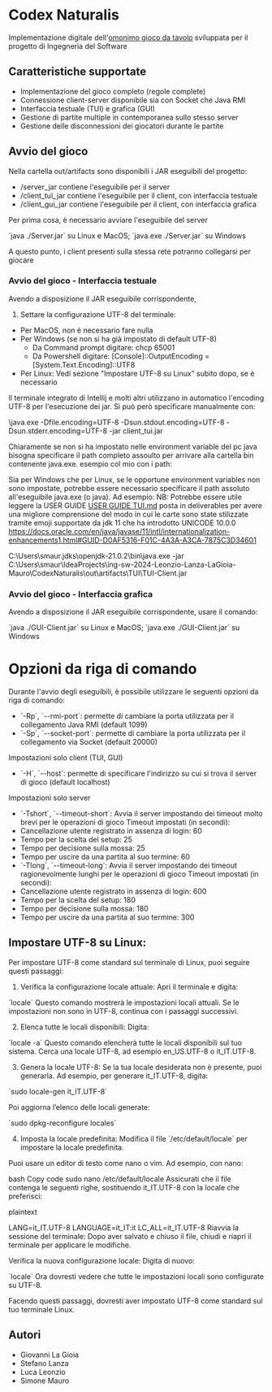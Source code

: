 # Codex Naturalis

Implementazione digitale dell'[omonimo gioco da tavolo](https://boardgamegeek.com/boardgame/314503/codex-naturalis) 
sviluppata per il progetto di Ingegneria del Software

## Caratteristiche supportate

- Implementazione del gioco completo (regole complete)
- Connessione client-server disponibile sia con Socket 
  che Java RMI
- Interfaccia testuale (TUI) e grafica (GUI)
- Gestione di partite multiple in contemporanea sullo stesso server
- Gestione delle disconnessioni dei giocatori durante le partite

## Avvio del gioco

Nella cartella out/artifacts sono disponibili i JAR eseguibili del progetto:
- /server_jar contiene l'eseguibile per il server
- /client_tui_jar contiene l'eseguibile per il client, con interfaccia testuale
- /client_gui_jar contiene l'eseguibile per il client, con interfaccia grafica


Per prima cosa, è necessario avviare l'eseguibile del server

´java ./Server.jar´ su Linux e MacOS;
´java.exe ./Server.jar´ su Windows

A questo punto, i client presenti sulla stessa rete potranno collegarsi per giocare

### Avvio del gioco - Interfaccia testuale

Avendo a disposizione il JAR eseguibile corrispondente,
1) Settare la configurazione UTF-8 del terminale:
- Per MacOS, non è necessario fare nulla
- Per Windows (se non si ha già impostato di default UTF-8)
  - Da Command prompt digitare: chcp 65001
  - Da Powershell digitare: [Console]::OutputEncoding = [System.Text.Encoding]::UTF8
- Per Linux: Vedi sezione "Impostare UTF-8 su Linux" subito dopo, se è necessario

Il terminale integrato di Intellij e molti altri utilizzano in automatico l'encoding UTF-8 per
l'esecuzione dei jar. Si può però specificare manualmente con:

\java.exe -Dfile.encoding=UTF-8 -Dsun.stdout.encoding=UTF-8 -Dsun.stderr.encoding=UTF-8 -jar client_tui.jar

Chiaramente se non si ha impostato nelle environment variable del pc java bisogna specificare il path completo assoulto per arrivare
alla cartella bin contenente java.exe. esempio col mio con i path: 

Sia per Windows che per Linux, se le opportune environment variables non sono impostate,
potrebbe essere necessario specificare il path assoluto all'eseguibile java.exe (o java). 
Ad esempio: 
NB: Potrebbe essere utile leggere la USER GUIDE [USER GUIDE TUI.md](deliverables%2Ffinal%2Fuml%2Fview%2FUSER%20GUIDE%20TUI.md) posta in deliverables
per avere una migliore comprensione del modo in cui le carte sono state stilizzate tramite emoji supportate da jdk 11 che ha introdotto 
UNICODE 10.0.0 https://docs.oracle.com/en/java/javase/11/intl/internationalization-enhancements1.html#GUID-D0AF5316-F01C-4A3A-A3CA-7875C3D34601

C:\Users\smaur\.jdks\openjdk-21.0.2\bin\java.exe -jar C:\Users\smaur\IdeaProjects\ing-sw-2024-Leonzio-Lanza-LaGioia-Mauro\CodexNaturalis\out\artifacts\TUI\TUI-Client.jar

### Avvio del gioco - Interfaccia grafica

Avendo a disposizione il JAR eseguibile corrispondente, usare il comando:

´java ./GUI-Client.jar´ su Linux e MacOS;
´java.exe ./GUI-Client.jar´ su Windows

# Opzioni da riga di comando

Durante l'avvio degli eseguibili, è possibile utilizzare le seguenti opzioni da riga di comando:

- ´-Rp´, ´--rmi-port´: permette di cambiare la porta utilizzata per il collegamento Java RMI (default 1099)
- ´-Sp´, ´--socket-port´: permette di cambiare la porta utilizzata per il collegamento via Socket (default 20000)

Impostazioni solo client (TUI, GUI)
- ´-H´, ´--host´: permette di specificare l'indirizzo su cui si trova il server di gioco (default localhost)

Impostazioni solo server
- ´-Tshort´, ´--timeout-short´: Avvia il server impostando dei timeout molto brevi per le operazioni di gioco 
Timeout impostati (in secondi): 
- Cancellazione utente registrato in assenza di login: 60
- Tempo per la scelta del setup: 25
- Tempo per decisione sulla mossa: 25
- Tempo per uscire da una partita al suo termine: 60
- ´-Tlong´, ´--timeout-long´: Avvia il server impostando dei timeout ragionevolmente lunghi per le operazioni di gioco
Timeout impostati (in secondi):
- Cancellazione utente registrato in assenza di login: 600
- Tempo per la scelta del setup: 180
- Tempo per decisione sulla mossa: 180
- Tempo per uscire da una partita al suo termine: 300

## Impostare UTF-8 su Linux: 
Per impostare UTF-8 come standard sul terminale di Linux, puoi seguire questi passaggi:

1. Verifica la configurazione locale attuale:
Apri il terminale e digita:

´locale´
Questo comando mostrerà le impostazioni locali attuali. 
Se le impostazioni non sono in UTF-8, continua con i passaggi successivi.

2. Elenca tutte le locali disponibili:
Digita:

´locale -a´
Questo comando elencherà tutte le locali disponibili sul tuo sistema. 
Cerca una locale UTF-8, ad esempio en_US.UTF-8 o it_IT.UTF-8.

3. Genera la locale UTF-8:
Se la tua locale desiderata non è presente, puoi generarla. Ad esempio, per generare it_IT.UTF-8, digita:

´sudo locale-gen it_IT.UTF-8´

Poi aggiorna l’elenco delle locali generate:

´sudo dpkg-reconfigure locales´

4. Imposta la locale predefinita:
Modifica il file ´/etc/default/locale´ per impostare la locale predefinita. 

Puoi usare un editor di testo come nano o vim. Ad esempio, con nano:

bash
Copy code
sudo nano /etc/default/locale
Assicurati che il file contenga le seguenti righe, sostituendo it_IT.UTF-8 con la locale che preferisci:

plaintext

LANG=it_IT.UTF-8
LANGUAGE=it_IT:it
LC_ALL=it_IT.UTF-8
Riavvia la sessione del terminale:
Dopo aver salvato e chiuso il file, chiudi e riapri il terminale per applicare le modifiche.

Verifica la nuova configurazione locale:
Digita di nuovo:


´locale´
Ora dovresti vedere che tutte le impostazioni locali sono configurate su UTF-8.

Facendo questi passaggi, dovresti aver impostato UTF-8 come standard sul tuo terminale Linux.

## Autori

- Giovanni La Gioia
- Stefano Lanza
- Luca Leonzio
- Simone Mauro




